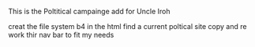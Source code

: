 This is the Poltitical campainge add for Uncle Iroh 

creat the file system 
b4 in the html 
find a current poltical site copy and re work thir nav bar to fit my needs 
